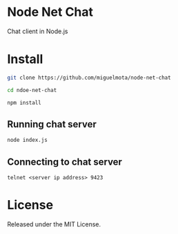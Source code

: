 # Node Net Chat

Chat client in Node.js

# Install

```bash
git clone https://github.com/miguelmota/node-net-chat

cd ndoe-net-chat

npm install
```

## Running chat server

```bash
node index.js
```

## Connecting to chat server

```
telnet <server ip address> 9423
```

# License

Released under the MIT License.
